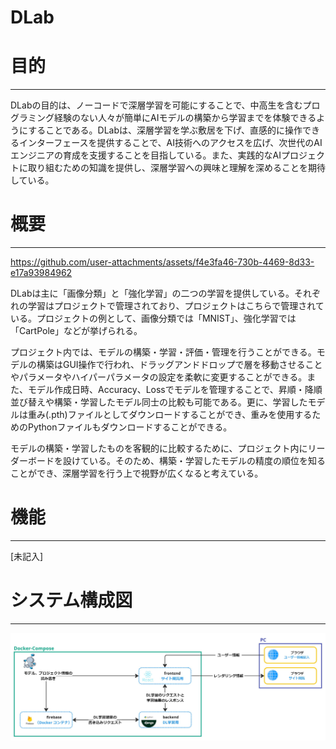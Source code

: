 # DLab

# 目的

---

DLabの目的は、ノーコードで深層学習を可能にすることで、中高生を含むプログラミング経験のない人々が簡単にAIモデルの構築から学習までを体験できるようにすることである。DLabは、深層学習を学ぶ敷居を下げ、直感的に操作できるインターフェースを提供することで、AI技術へのアクセスを広げ、次世代のAIエンジニアの育成を支援することを目指している。また、実践的なAIプロジェクトに取り組むための知識を提供し、深層学習への興味と理解を深めることを期待している。

# 概要

---



https://github.com/user-attachments/assets/f4e3fa46-730b-4469-8d33-e17a93984962



DLabは主に「画像分類」と「強化学習」の二つの学習を提供している。それぞれの学習はプロジェクトで管理されており、プロジェクトはこちらで管理されている。プロジェクトの例として、画像分類では「MNIST」、強化学習では「CartPole」などが挙げられる。

プロジェクト内では、モデルの構築・学習・評価・管理を行うことができる。モデルの構築はGUI操作で行われ、ドラッグアンドドロップで層を移動させることやパラメータやハイパーパラメータの設定を柔軟に変更することができる。また、モデル作成日時、Accuracy、Lossでモデルを管理することで、昇順・降順並び替えや構築・学習したモデル同士の比較も可能である。更に、学習したモデルは重み(.pth)ファイルとしてダウンロードすることができ、重みを使用するためのPythonファイルもダウンロードすることができる。

モデルの構築・学習したものを客観的に比較するために、プロジェクト内にリーダーボードを設けている。そのため、構築・学習したモデルの精度の順位を知ることができ、深層学習を行う上で視野が広くなると考えている。

# 機能

---

[未記入]

# システム構成図

---

![DLab-Board.jpg](documents/asset/DLab-Board.jpg)
